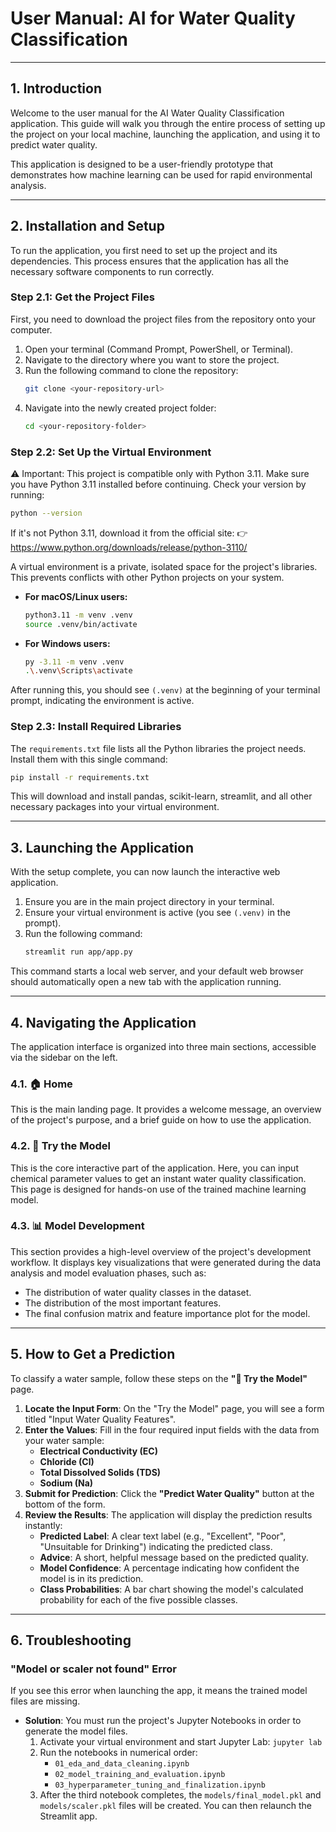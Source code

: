 # User Manual: AI for Water Quality Classification

-----

## 1\. Introduction

Welcome to the user manual for the AI Water Quality Classification application. This guide will walk you through the entire process of setting up the project on your local machine, launching the application, and using it to predict water quality.

This application is designed to be a user-friendly prototype that demonstrates how machine learning can be used for rapid environmental analysis.

-----

## 2\. Installation and Setup

To run the application, you first need to set up the project and its dependencies. This process ensures that the application has all the necessary software components to run correctly.

### Step 2.1: Get the Project Files

First, you need to download the project files from the repository onto your computer.

1.  Open your terminal (Command Prompt, PowerShell, or Terminal).
2.  Navigate to the directory where you want to store the project.
3.  Run the following command to clone the repository:
    ```bash
    git clone <your-repository-url>
    ```
4.  Navigate into the newly created project folder:
    ```bash
    cd <your-repository-folder>
    ```

### Step 2.2: Set Up the Virtual Environment

⚠️ Important: This project is compatible only with Python 3.11.
Make sure you have Python 3.11 installed before continuing.
Check your version by running:

```bash
python --version
```
If it's not Python 3.11, download it from the official site:
👉 https://www.python.org/downloads/release/python-3110/

A virtual environment is a private, isolated space for the project's libraries. This prevents conflicts with other Python projects on your system.

  * **For macOS/Linux users:**
    ```bash
    python3.11 -m venv .venv
    source .venv/bin/activate
    ```
  * **For Windows users:**
    ```bash
    py -3.11 -m venv .venv
    .\.venv\Scripts\activate
    ```

After running this, you should see `(.venv)` at the beginning of your terminal prompt, indicating the environment is active.

### Step 2.3: Install Required Libraries

The `requirements.txt` file lists all the Python libraries the project needs. Install them with this single command:

```bash
pip install -r requirements.txt
```

This will download and install pandas, scikit-learn, streamlit, and all other necessary packages into your virtual environment.

-----

## 3\. Launching the Application

With the setup complete, you can now launch the interactive web application.

1.  Ensure you are in the main project directory in your terminal.
2.  Ensure your virtual environment is active (you see `(.venv)` in the prompt).
3.  Run the following command:
    ```bash
    streamlit run app/app.py
    ```

This command starts a local web server, and your default web browser should automatically open a new tab with the application running.

-----

## 4\. Navigating the Application

The application interface is organized into three main sections, accessible via the sidebar on the left.

### 4.1. 🏠 Home

This is the main landing page. It provides a welcome message, an overview of the project's purpose, and a brief guide on how to use the application.

### 4.2. 🧪 Try the Model

This is the core interactive part of the application. Here, you can input chemical parameter values to get an instant water quality classification. This page is designed for hands-on use of the trained machine learning model.

### 4.3. 📊 Model Development

This section provides a high-level overview of the project's development workflow. It displays key visualizations that were generated during the data analysis and model evaluation phases, such as:

  - The distribution of water quality classes in the dataset.
  - The distribution of the most important features.
  - The final confusion matrix and feature importance plot for the model.

-----

## 5\. How to Get a Prediction

To classify a water sample, follow these steps on the **"🧪 Try the Model"** page.

1.  **Locate the Input Form**: On the "Try the Model" page, you will see a form titled "Input Water Quality Features".
2.  **Enter the Values**: Fill in the four required input fields with the data from your water sample:
      * **Electrical Conductivity (EC)**
      * **Chloride (Cl)**
      * **Total Dissolved Solids (TDS)**
      * **Sodium (Na)**
3.  **Submit for Prediction**: Click the **"Predict Water Quality"** button at the bottom of the form.
4.  **Review the Results**: The application will display the prediction results instantly:
      * **Predicted Label**: A clear text label (e.g., "Excellent", "Poor", "Unsuitable for Drinking") indicating the predicted class.
      * **Advice**: A short, helpful message based on the predicted quality.
      * **Model Confidence**: A percentage indicating how confident the model is in its prediction.
      * **Class Probabilities**: A bar chart showing the model's calculated probability for each of the five possible classes.

-----

## 6\. Troubleshooting

### "Model or scaler not found" Error

If you see this error when launching the app, it means the trained model files are missing.

  * **Solution**: You must run the project's Jupyter Notebooks in order to generate the model files.
    1.  Activate your virtual environment and start Jupyter Lab: `jupyter lab`
    2.  Run the notebooks in numerical order:
          - `01_eda_and_data_cleaning.ipynb`
          - `02_model_training_and_evaluation.ipynb`
          - `03_hyperparameter_tuning_and_finalization.ipynb`
    3.  After the third notebook completes, the `models/final_model.pkl` and `models/scaler.pkl` files will be created. You can then relaunch the Streamlit app.